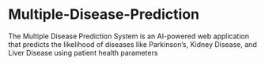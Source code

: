 # Multiple-Disease-Prediction
The Multiple Disease Prediction System is an AI-powered web application that predicts the likelihood of diseases like Parkinson’s, Kidney Disease, and Liver Disease using patient health parameters
